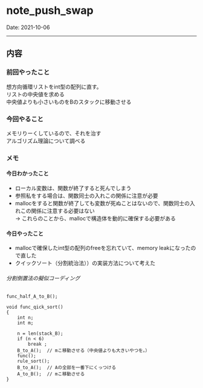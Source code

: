 # note_push_swap
Date: 2021-10-06

<hr>

## 内容

### 前回やったこと

想方向循環リストをint型の配列に直す。  
リストの中央値を求める  
中央値よりも小さいものをBのスタックに移動させる  

### 今回やること

メモリりーくしているので、それを治す  
アルゴリズム理論について調べる  

### メモ

#### 今日わかったこと

- ローカル変数は、関数が終了すると死んでしまう  
- 参照私をする場合は、関数同士の入れこの関係に注意が必要  
- mallocをすると関数が終了しても変数が死ぬことはないので、関数同士の入れこの関係に注意する必要はない  
→ これらのことから、mallocで構造体を動的に確保する必要がある  

#### 今日やったこと

- mallocで確保したint型の配列のfreeを忘れていて、memory leakになったので直した  
- クイックソート（分割統治法））の実装方法について考えた  

###### 分割倒置法の擬似コーディング


```
func_half_A_to_B();

void func_qick_sort()
{
	int n;
	int m;
	
	n = len(stack_B);
	if (n < 6)
		break ;
	B_to_A();  // mこ移動させる（中央値よりも大きいやつを。）
	func();
	rule_sort();
	B_to_A();  // Aの全部を一番下にくっつける  
	A_to_B();  // mこ移動させる
}
```